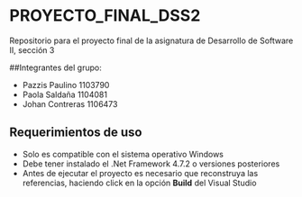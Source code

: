 # PROYECTO_FINAL_DSS2
Repositorio para el proyecto final de la asignatura de Desarrollo de Software II, sección 3

##Integrantes del grupo:
- Pazzis Paulino 1103790
- Paola Saldaña 1104081
- Johan Contreras 1106473

## Requerimientos de uso
* Solo es compatible con el sistema operativo Windows
* Debe tener instalado el .Net Framework 4.7.2 o versiones posteriores
* Antes de ejecutar el proyecto es necesario que reconstruya las referencias, haciendo click en la opción **Build** del Visual Studio
